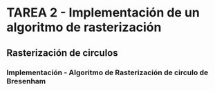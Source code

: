 # TAREA 2 - Implementación de un algoritmo de rasterización

## Rasterización de circulos

### Implementación - Algoritmo de Rasterización de circulo de Bresenham

<script>
    let x, y, r, d, xc, yc;

let i = 0;
let grids = 20;
let scalFact;

function setup() {
  createCanvas(600, 600);
  background(0);

  scalFact = width / grids;
  r = 6 * scalFact;

  xc = 10 * scalFact;
  yc = 10 * scalFact;

  showGrids();
  showRefCircle();
  bresenham();
}

function showGrids() {
  stroke(200);
  for (i; i < grids * scalFact; i += scalFact) {
    line(i, 0, i, height);
    line(0, i, width, i);
  }
}

function showRefCircle() {
  stroke(200);
  noFill();
  circle(xc + (scalFact / 2), yc + (scalFact / 2), r * 2);
}

function bresenham() {
  x = 0;
  y = r;

  d = (3 * scalFact) - (2 * r);

  symPlot();
  while (x <= y) {
    if (d <= 0) {
      d = d + (4 * x) + (6 * scalFact);
    } else {
      d = d + (4 * x) - (4 * y) + (10 * scalFact);
      y -= scalFact;
    }

    x += scalFact;
    symPlot();
  }
}

function symPlot() {
  fillPixel(x + xc, y + yc);
  fillPixel(x + xc, -y + yc);
  fillPixel(-x + xc, -y + yc);
  fillPixel(-x + xc, y + yc);
  fillPixel(y + xc, x + yc);
  fillPixel(y + xc, -x + yc);
  fillPixel(-y + xc, -x + yc);
  fillPixel(-y + xc, x + yc);
}

function fillPixel(x, y) {
  noStroke();
  squareColor = color(0, 128, 0);
  squareColor.setAlpha(100);
  fill(squareColor);
  square(x, y, scalFact);
}
</script>